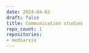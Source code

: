 ```yaml
---
date: 2024-04-02
draft: false
title: Communication studies
repo_count: 1
repositories:
- mediarxiv
---
```



